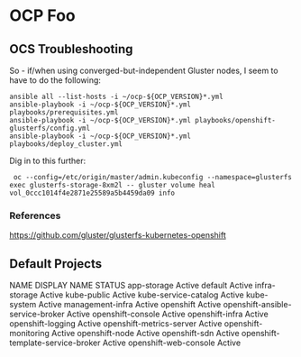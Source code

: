 # OCP Foo

## OCS Troubleshooting

So - if/when using converged-but-independent Gluster nodes, I seem to have to do the following:
```
ansible all --list-hosts -i ~/ocp-${OCP_VERSION}*.yml 
ansible-playbook -i ~/ocp-${OCP_VERSION}*.yml playbooks/prerequisites.yml
ansible-playbook -i ~/ocp-${OCP_VERSION}*.yml playbooks/openshift-glusterfs/config.yml
ansible-playbook -i ~/ocp-${OCP_VERSION}*.yml playbooks/deploy_cluster.yml
```

Dig in to this further:
```
 oc --config=/etc/origin/master/admin.kubeconfig --namespace=glusterfs exec glusterfs-storage-8xm2l -- gluster volume heal vol_0ccc1014f4e2871e25589a5b4459da09 info
```

### References
https://github.com/gluster/glusterfs-kubernetes-openshift


## Default Projects
NAME DISPLAY
NAME STATUS
app-storage Active
default Active
infra-storage Active
kube-public Active
kube-service-catalog Active
kube-system Active
management-infra Active
openshift Active
openshift-ansible-service-broker Active
openshift-console Active
openshift-infra Active
openshift-logging Active
openshift-metrics-server Active
openshift-monitoring Active
openshift-node Active
openshift-sdn Active
openshift-template-service-broker Active
openshift-web-console Active
